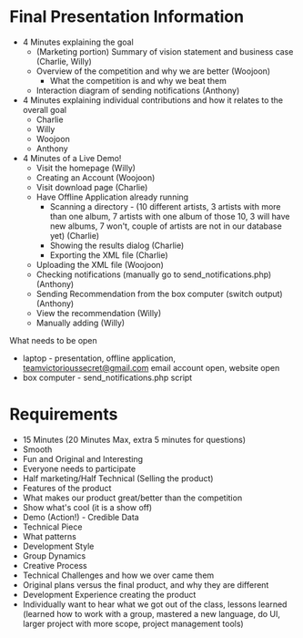 # Final Presentation Information

  * 4 Minutes explaining the goal
    * (Marketing portion) Summary of vision statement and business case (Charlie, Willy)
    * Overview of the competition and why we are better (Woojoon)
      * What the competition is and why we beat them
    * Interaction diagram of sending notifications (Anthony)
  * 4 Minutes explaining individual contributions and how it relates to the overall goal
    * Charlie
    * Willy
    * Woojoon
    * Anthony
  * 4 Minutes of a Live Demo!
    * Visit the homepage (Willy)
    * Creating an Account  (Woojoon)
    * Visit download page (Charlie)
    * Have Offline Application already running
      * Scanning a directory - (10 different artists, 3 artists with more than one album, 7 artists with one album of those 10, 3 will have new albums, 7 won't, couple of artists are not in our database yet) (Charlie)
      * Showing the results dialog (Charlie)
      * Exporting the XML file (Charlie)
    * Uploading the XML file (Woojoon)
    * Checking notifications (manually go to send\_notifications.php) (Anthony)
    * Sending Recommendation from the box computer (switch output) (Anthony)
    * View the recommendation (Willy)
    * Manually adding (Willy)

What needs to be open
  * laptop - presentation, offline application, teamvictorioussecret@gmail.com email account open, website open
  * box computer - send\_notifications.php script

# Requirements #
  * 15 Minutes (20 Minutes Max, extra 5 minutes for questions)
  * Smooth
  * Fun and Original and Interesting
  * Everyone needs to participate
  * Half marketing/Half Technical (Selling the product)
  * Features of the product
  * What makes our product great/better than the competition
  * Show what's cool (it is a show off)
  * Demo (Action!) - Credible Data
  * Technical Piece
  * What patterns
  * Development Style
  * Group Dynamics
  * Creative Process
  * Technical Challenges and how we over came them
  * Original plans versus the final product, and why they are different
  * Development Experience creating the product
  * Individually want to hear what we got out of the class, lessons learned (learned how to work with a group, mastered a new language, do UI, larger project with more scope, project management tools)